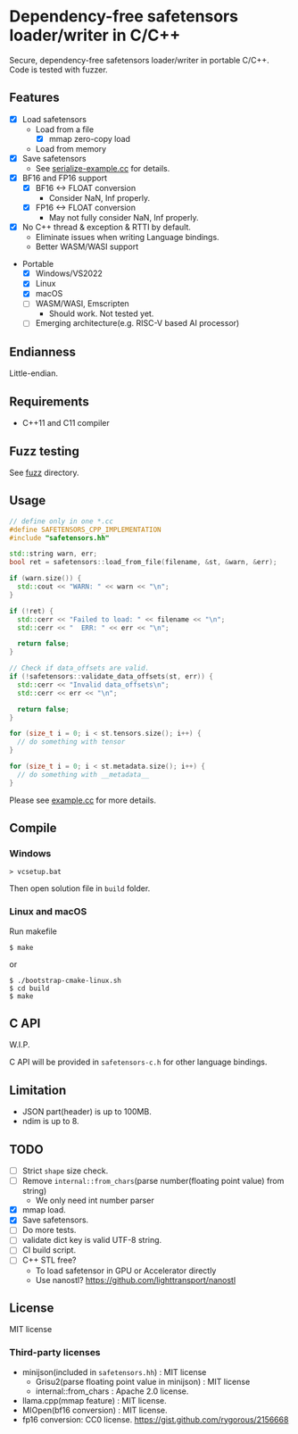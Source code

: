 # Dependency-free safetensors loader/writer in C/C++

Secure, dependency-free safetensors loader/writer in portable C/C++.
Code is tested with fuzzer.

## Features

* [x] Load safetensors
  * Load from a file
    * [x] mmap zero-copy load
  * Load from memory
* [x] Save safetensors
  * See [serialize-example.cc](serialize-example.cc) for details.
* [x] BF16 and FP16 support
  * [x] BF16 <-> FLOAT conversion
    * Consider NaN, Inf properly.
  * [x] FP16 <-> FLOAT conversion
    * May not fully consider NaN, Inf properly.
* [x] No C++ thread & exception & RTTI by default.
  * Eliminate issues when writing Language bindings.
  * Better WASM/WASI support
* Portable
  * [x] Windows/VS2022
  * [x] Linux
  * [x] macOS
  * [ ] WASM/WASI, Emscripten
    * Should work. Not tested yet.
  * [ ] Emerging architecture(e.g. RISC-V based AI processor)

## Endianness

Little-endian.

## Requirements

* C++11 and C11 compiler

## Fuzz testing

See [fuzz](fuzz) directory.

## Usage

```cpp
// define only in one *.cc
#define SAFETENSORS_CPP_IMPLEMENTATION
#include "safetensors.hh"

std::string warn, err;
bool ret = safetensors::load_from_file(filename, &st, &warn, &err);

if (warn.size()) {
  std::cout << "WARN: " << warn << "\n";
}

if (!ret) {
  std::cerr << "Failed to load: " << filename << "\n";
  std::cerr << "  ERR: " << err << "\n";

  return false;
}

// Check if data_offsets are valid.
if (!safetensors::validate_data_offsets(st, err)) {
  std::cerr << "Invalid data_offsets\n";
  std::cerr << err << "\n";

  return false;
}

for (size_t i = 0; i < st.tensors.size(); i++) {
  // do something with tensor
}

for (size_t i = 0; i < st.metadata.size(); i++) {
  // do something with __metadata__
}

```

Please see [example.cc](example.cc) for more details.

## Compile

### Windows

```
> vcsetup.bat
```

Then open solution file in `build` folder.

### Linux and macOS

Run makefile

```
$ make
```

or

```
$ ./bootstrap-cmake-linux.sh
$ cd build
$ make
```

## C API

W.I.P.

C API will be provided in `safetensors-c.h` for other language bindings.


## Limitation

* JSON part(header) is up to 100MB.
* ndim is up to 8.

## TODO

* [ ] Strict `shape` size check.
* [ ] Remove `internal::from_chars`(parse number(floating point value) from string)
  * We only need int number parser
* [x] mmap load.
* [x] Save safetensors.
* [ ] Do more tests.
* [ ] validate dict key is valid UTF-8 string.
* [ ] CI build script.
* [ ] C++ STL free?
  * To load safetensor in GPU or Accelerator directly
  * Use nanostl? https://github.com/lighttransport/nanostl

## License

MIT license

### Third-party licenses

* minijson(included in `safetensors.hh`) : MIT license
  * Grisu2(parse floating point value in minijson) : MIT license
  * internal::from_chars : Apache 2.0 license.
* llama.cpp(mmap feature) : MIT license.
* MIOpen(bf16 conversion) : MIT license.
* fp16 conversion: CC0 license. https://gist.github.com/rygorous/2156668
